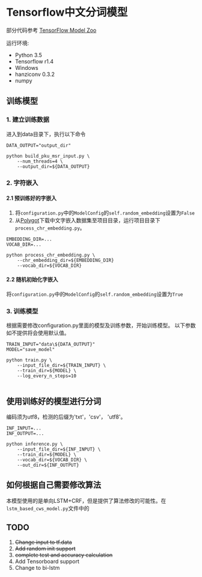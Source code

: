 # Tensorflow中文分词模型

部分代码参考 [TensorFlow Model Zoo](https://github.com/tensorflow/models)

运行环境:

- Python 3.5
- Tensorflow r1.4
- Windows
- hanziconv 0.3.2
- numpy

## 训练模型

### 1. 建立训练数据
进入到data目录下，执行以下命令

```
DATA_OUTPUT="output_dir"

python build_pku_msr_input.py \ 
    --num_threads=4 \
    --output_dir=${DATA_OUTPUT}
```

### 2. 字符嵌入

#### 2.1 预训练好的字嵌入
1. 将`configuration.py`中的`ModelConfig`的`self.random_embedding`设置为`False`
2. 从[Polygot](https://sites.google.com/site/rmyeid/projects/polyglot)下载中文字嵌入数据集至项目目录，运行项目目录下`process_chr_embedding.py`。

```
EMBEDDING_DIR=...
VOCAB_DIR=...

python process_chr_embedding.py \
    --chr_embedding_dir=${EMBEDDING_DIR}
    --vocab_dir=${VOCAB_DIR}
```

#### 2.2 随机初始化字嵌入

将`configuration.py`中的`ModelConfig`的`self.random_embedding`设置为`True`

### 3. 训练模型

根据需要修改configuration.py里面的模型及训练参数，开始训练模型。
以下参数如不提供将会使用默认值。

```
TRAIN_INPUT="data\${DATA_OUTPUT}"
MODEL="save_model"

python train.py \
    --input_file_dir=${TRAIN_INPUT} \
    --train_dir=${MODEL} \
    --log_every_n_steps=10
    
```

## 使用训练好的模型进行分词

编码须为utf8，检测的后缀为'txt'，'csv'， 'utf8'。

```
INF_INPUT=...
INF_OUTPUT=...

python inference.py \
    --input_file_dir=${INF_INPUT} \
    --train_dir=${MODEL} \
    --vocab_dir=${VOCAB_DIR} \
    --out_dir=${INF_OUTPUT}
```

## 如何根据自己需要修改算法

本模型使用的是单向LSTM+CRF，但是提供了算法修改的可能性。在```lstm_based_cws_model.py```文件中的

## TODO

1. ~~Change input to tf.data~~
2. ~~Add random init support~~
3. ~~complete test and accuracy calculation~~
4. Add Tensorboard support
5. Change to bi-lstm



